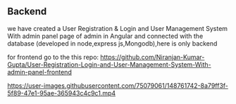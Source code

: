 ## Backend
we have created a User Registration &amp; Login and User Management System With admin panel page of admin in Angular and connected with the database (developed in node,express js,Mongodb),here is only backend

for frontend go to the this repo:
https://github.com/Niranjan-Kumar-Gupta/User-Registration-Login-and-User-Management-System-With-admin-panel-frontend

https://user-images.githubusercontent.com/75079061/148761742-8a79ff3f-5f89-47e1-95ae-365943c4c9c1.mp4

